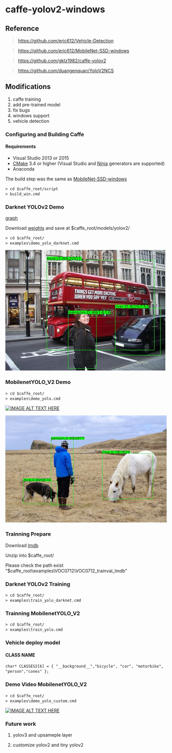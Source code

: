# caffe-yolov2-windows

## Reference

> https://github.com/eric612/Vehicle-Detection

> https://github.com/eric612/MobileNet-SSD-windows

> https://github.com/gklz1982/caffe-yolov2

> https://github.com/duangenquan/YoloV2NCS

## Modifications

1. caffe training 
2. add pre-trained model
3. fix bugs
4. windows support
5. vehicle detection

### Configuring and Building Caffe 

#### Requirements

 - Visual Studio 2013 or 2015
 - [CMake](https://cmake.org/) 3.4 or higher (Visual Studio and [Ninja](https://ninja-build.org/) generators are supported)
 - Anaconda 

The build step was the same as [MobileNet-SSD-windows](https://github.com/eric612/MobileNet-SSD-windows)
 
```
> cd $caffe_root/script
> build_win.cmd 
```
### Darknet YOLOv2 Demo

[graph](http://ethereon.github.io/netscope/#/gist/c062fa088c0f4cc58649dc560df27875)

Download [weights](https://drive.google.com/file/d/17w7oZBbTHPI5TMuD9DKQzkPhSVDaTlC9/view?usp=sharing) and save at $caffe_root/models/yolov2/

```
> cd $caffe_root/
> examples\demo_yolo_darknet.cmd
```

![alt tag](out/00003.jpg)

### MobilenetYOLO_V2 Demo

```
> cd $caffe_root/
> examples\demo_yolo.cmd
```

[![IMAGE ALT TEXT HERE](https://img.youtube.com/vi/8DelOtsyn4M/0.jpg)](https://www.youtube.com/watch?v=8DelOtsyn4M)

![alt tag](yolo_out.jpg)


### Trainning Prepare

Download [lmdb](https://drive.google.com/open?id=19pBP1NwomDvm43xxgDaRuj_X4KubwuCZ)

Unzip into $caffe_root/ 

Please check the path exist "$caffe_root\examples\VOC0712\VOC0712_trainval_lmdb"


### Darknet YOLOv2 Training

```
> cd $caffe_root/
> examples\train_yolo_darknet.cmd
```


### Trainning MobilenetYOLO_V2
  
```
> cd $caffe_root/
> examples\train_yolo.cmd
```


### Vehicle deploy model 

#### CLASS NAME

```
char* CLASSES2[6] = { "__background__","bicycle", "car", "motorbike", "person","cones" };
```
### Demo Video MobilenetYOLO_V2

```
> cd $caffe_root/
> examples\demo_yolo_custom.cmd
```

[![IMAGE ALT TEXT HERE](https://img.youtube.com/vi/JuCfOI9DrQ4/0.jpg)](https://www.youtube.com/watch?v=JuCfOI9DrQ4)

### Future work 

1. yolov3 and upsameple layer

2. customize yolov2 and tiny yolov2